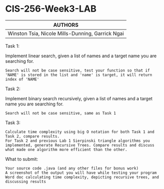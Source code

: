 # CIS-256-Week3-LAB

|AUTHORS|
|:-:|
| Winston Tsia, Nicole Mills-Dunning,  Garrick Ngai |


Task 1:

Implement linear search, given a list of names and a target name you are searching for.

    Search will not be case sensitive, test your function so that if 'NAME' is stored in the list and 'name' is target, it will return index of 'NAME'



Task 2:

Implement binary search recursively, given a list of names and a target name you are searching for.

    Search will not be case sensitive, same as Task 1



Task 3:

    Calculate time complexity using big O notation for both Task 1 and Task 2, compare results.
    For Task 2 and previous Lab 1 Sierpinski triangle algorithms you implemented, generate Recursive Trees. Compare results and discuss what made one algorithm more efficient than the other.

What to submit:

    Your source code .java (and any other files for bonus work)
    A screenshot of the output you will have while testing your program
    Word doc calculating time complexity, depicting recursive trees, and discussing results
